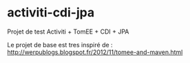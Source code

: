 activiti-cdi-jpa
================

Projet de test Activiti + TomEE + CDI + JPA

Le projet de base est tres inspiré de :
http://werpublogs.blogspot.fr/2012/11/tomee-and-maven.html